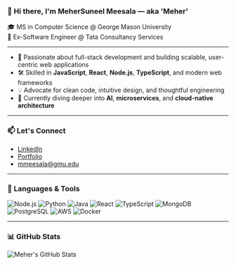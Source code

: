 ### 👋 Hi there, I'm MeherSuneel Meesala — aka 'Meher'

🎓 MS in Computer Science @ George Mason University  
💼 Ex-Software Engineer @ Tata Consultancy Services 

---

- 🔭 Passionate about full-stack development and building scalable, user-centric web applications  
- 🛠️ Skilled in **JavaScript**, **React**, **Node.js**, **TypeScript**, and modern web frameworks  
- 💡 Advocate for clean code, intuitive design, and thoughtful engineering  
- 🌱 Currently diving deeper into **AI**, **microservices**, and **cloud-native architecture**

---

### 📫 Let's Connect
- [LinkedIn](https://www.linkedin.com/in/meher-suneel-meesala/)  
- [Portfolio](https://suneelmeesalameher.github.io/MeherSuneel/)  
- mmeesala@gmu.edu  

---

### 🧰 Languages & Tools

![Node.js](https://img.shields.io/badge/Code-NodeJs-informational?style=flat&logo=node.js&logoColor=white&color=2bbc8a)
![Python](https://img.shields.io/badge/Code-Python-informational?style=flat&logo=python&logoColor=white&color=2bbc8a)
![Java](https://img.shields.io/badge/Code-Java-informational?style=flat&logo=java&logoColor=white&color=2bbc8a)
![React](https://img.shields.io/badge/Library-React-informational?style=flat&logo=react&logoColor=white&color=2bbc8a)
![TypeScript](https://img.shields.io/badge/Code-TypeScript-informational?style=flat&logo=typescript&logoColor=white&color=2bbc8a)
![MongoDB](https://img.shields.io/badge/Database-MongoDB-informational?style=flat&logo=mongodb&logoColor=white&color=2bbc8a)
![PostgreSQL](https://img.shields.io/badge/Database-PostgreSQL-informational?style=flat&logo=postgresql&logoColor=white&color=2bbc8a)
![AWS](https://img.shields.io/badge/Cloud-AWS-informational?style=flat&logo=amazon-aws&logoColor=white&color=2bbc8a)
![Docker](https://img.shields.io/badge/DevOps-Docker-informational?style=flat&logo=docker&logoColor=white&color=2bbc8a)

---

### 📊 GitHub Stats

![Meher's GitHub Stats](https://github-readme-stats.vercel.app/api?username=suneelmeesalameher&show_icons=true&theme=default&hide_rank=true)


